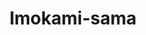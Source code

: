 --- 
title: "Imokami-sama"
publishdate: "2019-6-12T16:48:46+02:00"
src: "https://365manga.net/manga/imokami-sama"
image: "https://data.365manga.net/images/thumbnails/16086-imokami-sama.jpg"
description: "From MangaHelpers: Aoto was technically supposed to be dead, but thanks to his younger sister Meika’s pleading to the water goddess, Mikuri, who granted her wish, he was brought back to life. Although in the process, the goddess of Hanamikawa Temple, Mikuri, lost her tremendous power and the ability to help people of the town. Feeling guilty that her one selfish wish prevents countless others from Mikuri’s magic, Meika takes…"
---